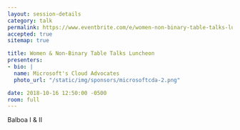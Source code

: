 ```yaml
---
layout: session-details
category: talk
permalink: https://www.eventbrite.com/e/women-non-binary-table-talks-luncheon-at-djangocon-tickets-49956231433
accepted: true
sitemap: true

title: Women & Non-Binary Table Talks Luncheon
presenters:
- bio: |
  name: Microsoft's Cloud Advocates
  photo_url: "/static/img/sponsors/microsoftcda-2.png"

date: 2018-10-16 12:50:00 -0500
room: full
---
```

Balboa I & II
